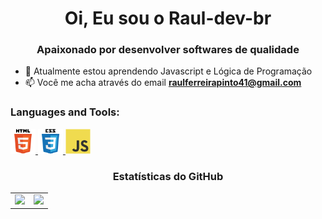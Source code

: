 
<h1 align="center">Oi, Eu sou o Raul-dev-br</h1>
<h3 align="center">Apaixonado por desenvolver softwares de qualidade</h3>

- 🌱 Atualmente estou aprendendo Javascript e Lógica de Programação 
- 📫 Você me acha através do email **raulferreirapinto41@gmail.com**

<h3 align="left">Languages and Tools:</h3>
<p align="left"><a href="https://www.w3.org/html/" target="_blank" rel="noreferrer"> <img src="https://raw.githubusercontent.com/devicons/devicon/master/icons/html5/html5-original-wordmark.svg" alt="html5" width="40" height="40"/> </a> <a href="https://www.w3schools.com/css/" target="_blank" rel="noreferrer"> <img src="https://raw.githubusercontent.com/devicons/devicon/master/icons/css3/css3-original-wordmark.svg" alt="css3" width="40" height="40"/> </a>  <a href="https://developer.mozilla.org/en-US/docs/Web/JavaScript" target="_blank" rel="noreferrer"> <img src="https://raw.githubusercontent.com/devicons/devicon/master/icons/javascript/javascript-original.svg" alt="javascript" width="40" height="40"/> </a> </p>

<h3 align="center">Estatísticas do GitHub</h3>

<div align="center">

<table>
  <tr>
    <td>
      <img src="https://github-readme-stats.vercel.app/api?username=Raul-dev-br&show_icons=true&theme=merko&border_color=0d1117&bg_color=0d1117" />
    </td>
    <td>
      <img src="https://github-readme-stats.vercel.app/api/top-langs/?username=Raul-dev-br&layout=compact&theme=merko&border_color=0d1117&bg_color=0d1117" />
    </td>
  </tr>
</table>

</div>


